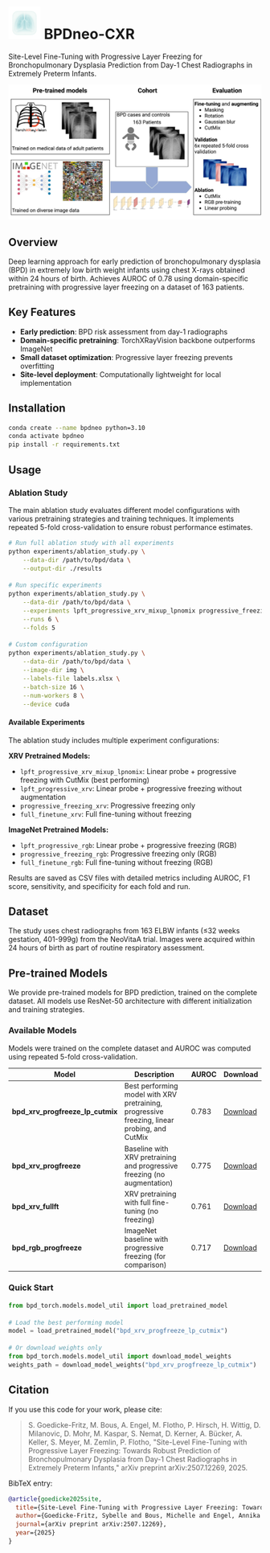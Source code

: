 # <img src="https://raw.githubusercontent.com/phflot/bpdneo-cxr-ui/77d3e0839be2403be5cbf37b72f4f4b12f9a5ed8/img/icon.png" alt="BPDneo logo" height="64"> BPDneo-CXR

Site-Level Fine-Tuning with Progressive Layer Freezing for Bronchopulmonary Dysplasia Prediction from Day-1 Chest Radiographs in Extremely Preterm Infants.

![Abstract](https://raw.githubusercontent.com/phflot/bpdneo-cxr-ui/77d3e0839be2403be5cbf37b72f4f4b12f9a5ed8/img/abstract.png)

## Overview

Deep learning approach for early prediction of bronchopulmonary dysplasia (BPD) in extremely low birth weight infants using chest X-rays obtained within 24 hours of birth. Achieves AUROC of 0.78 using domain-specific pretraining with progressive layer freezing on a dataset of 163 patients.

## Key Features

- **Early prediction**: BPD risk assessment from day-1 radiographs
- **Domain-specific pretraining**: TorchXRayVision backbone outperforms ImageNet
- **Small dataset optimization**: Progressive layer freezing prevents overfitting
- **Site-level deployment**: Computationally lightweight for local implementation

## Installation

```bash
conda create --name bpdneo python=3.10
conda activate bpdneo
pip install -r requirements.txt
```

## Usage

### Ablation Study

The main ablation study evaluates different model configurations with various pretraining strategies and training techniques. It implements repeated 5-fold cross-validation to ensure robust performance estimates.

```bash
# Run full ablation study with all experiments
python experiments/ablation_study.py \
    --data-dir /path/to/bpd/data \
    --output-dir ./results

# Run specific experiments
python experiments/ablation_study.py \
    --data-dir /path/to/bpd/data \
    --experiments lpft_progressive_xrv_mixup_lpnomix progressive_freezing_xrv \
    --runs 6 \
    --folds 5

# Custom configuration
python experiments/ablation_study.py \
    --data-dir /path/to/bpd/data \
    --image-dir img \
    --labels-file labels.xlsx \
    --batch-size 16 \
    --num-workers 8 \
    --device cuda
```


#### Available Experiments

The ablation study includes multiple experiment configurations:

**XRV Pretrained Models:**
- `lpft_progressive_xrv_mixup_lpnomix`: Linear probe + progressive freezing with CutMix (best performing)
- `lpft_progressive_xrv`: Linear probe + progressive freezing without augmentation
- `progressive_freezing_xrv`: Progressive freezing only
- `full_finetune_xrv`: Full fine-tuning without freezing

**ImageNet Pretrained Models:**
- `lpft_progressive_rgb`: Linear probe + progressive freezing (RGB)
- `progressive_freezing_rgb`: Progressive freezing only (RGB)
- `full_finetune_rgb`: Full fine-tuning without freezing (RGB)

Results are saved as CSV files with detailed metrics including AUROC, F1 score, sensitivity, and specificity for each fold and run.

## Dataset

The study uses chest radiographs from 163 ELBW infants (≤32 weeks gestation, 401-999g) from the NeoVitaA trial. Images were acquired within 24 hours of birth as part of routine respiratory assessment.

## Pre-trained Models

We provide pre-trained models for BPD prediction, trained on the complete dataset. All models use ResNet-50 architecture with different initialization and training strategies.

### Available Models

Models were trained on the complete dataset and AUROC was computed using repeated 5-fold cross-validation.

| Model | Description | AUROC | Download |
|-------|-------------|-------|----------|
| **bpd_xrv_progfreeze_lp_cutmix** | Best performing model with XRV pretraining, progressive freezing, linear probing, and CutMix | 0.783 | [Download](https://cloud.hiz-saarland.de/public.php/dav/files/nLYMSE8jRSg3j8j) |
| **bpd_xrv_progfreeze** | Baseline with XRV pretraining and progressive freezing (no augmentation) | 0.775 | [Download](https://cloud.hiz-saarland.de/public.php/dav/files/SRxGJzLSpEMMAD4) |
| **bpd_xrv_fullft** | XRV pretraining with full fine-tuning (no freezing) | 0.761 | [Download](https://cloud.hiz-saarland.de/public.php/dav/files/w2czAo4oYxFaAGi) |
| **bpd_rgb_progfreeze** | ImageNet baseline with progressive freezing (for comparison) | 0.717 | [Download](https://cloud.hiz-saarland.de/public.php/dav/files/W7EmnFDSFwoFSBL) |


### Quick Start

```python
from bpd_torch.models.model_util import load_pretrained_model

# Load the best performing model
model = load_pretrained_model("bpd_xrv_progfreeze_lp_cutmix")

# Or download weights only
from bpd_torch.models.model_util import download_model_weights
weights_path = download_model_weights("bpd_xrv_progfreeze_lp_cutmix")
```

## Citation

If you use this code for your work, please cite:

> S. Goedicke-Fritz, M. Bous, A. Engel, M. Flotho, P. Hirsch, H. Wittig, D. Milanovic, D. Mohr, M. Kaspar, S. Nemat, D. Kerner, A. Bücker, A. Keller, S. Meyer, M. Zemlin, P. Flotho, "Site-Level Fine-Tuning with Progressive Layer Freezing: Towards Robust Prediction of Bronchopulmonary Dysplasia from Day-1 Chest Radiographs in Extremely Preterm Infants," arXiv preprint arXiv:2507.12269, 2025.

BibTeX entry:
```bibtex
@article{goedicke2025site,
  title={Site-Level Fine-Tuning with Progressive Layer Freezing: Towards Robust Prediction of Bronchopulmonary Dysplasia from Day-1 Chest Radiographs in Extremely Preterm Infants},
  author={Goedicke-Fritz, Sybelle and Bous, Michelle and Engel, Annika and Flotho, Matthias and Hirsch, Pascal and Wittig, Hannah and Milanovic, Dino and Mohr, Dominik and Kaspar, Mathias and Nemat, Sogand and Kerner, Dorothea and Bücker, Arno and Keller, Andreas and Meyer, Sascha and Zemlin, Michael and Flotho, Philipp},
  journal={arXiv preprint arXiv:2507.12269},
  year={2025}
}
```
